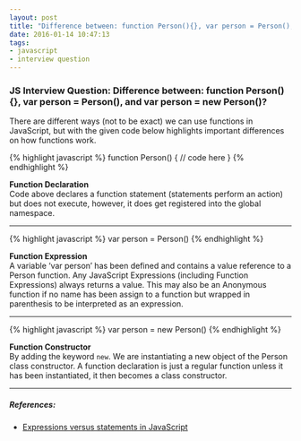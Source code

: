 ```yaml
---
layout: post
title: "Difference between: function Person(){}, var person = Person(), and var person = new Person()?"
date: 2016-01-14 10:47:13
tags:
- javascript
- interview question
---
```


### JS Interview Question: Difference between: function Person(){}, var person = Person(), and var person = new Person()?

There are different ways (not to be exact) we can use functions in JavaScript, but with the given code below highlights important differences on how functions work.

{% highlight javascript %}
function Person() {
  // code here
}
{% endhighlight %}

**Function Declaration** <br>
Code above declares a function statement (statements perform an action) but does not execute, however, it does get registered into the global namespace.

-----

{% highlight javascript %}
var person = Person()
{% endhighlight %}

**Function Expression** <br>
A variable ‘var person’ has been defined and contains a value reference to a Person function. Any JavaScript Expressions (including Function Expressions) always returns a value. This may also be an Anonymous function if no name has been assign to a function but wrapped in parenthesis to be interpreted as an expression.

-----

{% highlight javascript %}
var person = new Person()
{% endhighlight %}

**Function Constructor** <br>
By adding the keyword `new`. We are instantiating a new object of the Person class constructor. A function declaration is just a regular function unless it has been instantiated, it then becomes a class constructor.


-----

##### **References:**

- [Expressions versus statements in JavaScript](http://www.2ality.com/2012/09/expressions-vs-statements.html)
